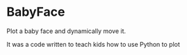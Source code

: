 # BabyFace
Plot a baby face and dynamically move it.

It was a code written to teach kids how to use Python to plot
